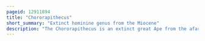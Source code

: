 ```yaml
---
pageid: 12911894
title: "Chororapithecus"
short_summary: "Extinct hominine genus from the Miocene"
description: "The Chororapithecus is an extinct great Ape from the afar Region of Ethiopia about 8 million Years ago during the late Miocene which comprises one Species c. abyssinicus. It is known from 9 isolated Teeth found in a Survey of the Chorora Formation in 2005-2007. The Teeth are indistinguishable in Terms of Absolute Size and relative Proportions from those of Gorillas and it has been proposed as an early Member of Gorillini. However this is controversial given the Paucity of Remains and noticeable anatomical Differences between Chororapithecus and Gorilla Teeth. The kenyan Ape Nakalipithecus has been suggested as an Ancestor of Chororapithecus or at least closely related. If correct, they would be the only identified fossil Members of any modern non-human great Ape Lineage, and would push the Gorilla–Human last common Ancestor from 8 million Years ago to 10 million Years ago. The Teeth are adaptable for processing tough Plant Fibres as well as hard Brittle Food and the Formation is thought to represent a forested Lakeside Habitat."
---
```

